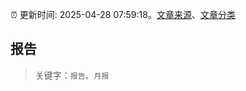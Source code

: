 :alarm_clock: 更新时间: 2025-04-28 07:59:18。[文章来源](/README.md)、[文章分类](/TAGS.md)

## 报告


> 关键字：`报告`、`月报`



